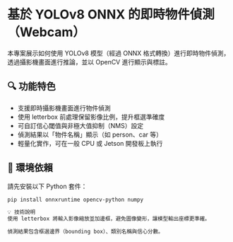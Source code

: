 # 基於 YOLOv8 ONNX 的即時物件偵測（Webcam）

本專案展示如何使用 YOLOv8 模型（經過 ONNX 格式轉換）進行即時物件偵測，透過攝影機畫面進行推論，並以 OpenCV 進行顯示與標註。

## 🔍 功能特色

- 支援即時攝影機畫面進行物件偵測
- 使用 letterbox 前處理保留影像比例，提升框選準確度
- 可自訂信心閾值與非極大值抑制（NMS）設定
- 偵測結果以「物件名稱」顯示（如 person、car 等）
- 輕量化實作，可在一般 CPU 或 Jetson 開發板上執行

## 🧰 環境依賴

請先安裝以下 Python 套件：

```bash
pip install onnxruntime opencv-python numpy

💡 技術說明
使用 letterbox 將輸入影像縮放並加邊框，避免圖像變形，讓模型輸出座標更準確。

偵測結果包含框選邊界（bounding box）、類別名稱與信心分數。
